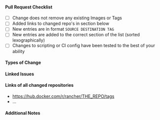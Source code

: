 #### Pull Request Checklist ####

- [ ] Change does not remove any existing Images or Tags
- [ ] Added links to changed repo's in section below
- [ ] New entries are in format `SOURCE DESTINATION TAG`
- [ ] New entries are added to the correct section of the list (sorted lexographically) 
- [ ] Changes to scripting or CI config have been tested to the best of your ability

#### Types of Change ####

<!-- New image, version bump. script update, etc etc -->

#### Linked Issues ####

<!-- Link any related issues, pull-requests, or commit hashes that are relevant to this pull request.  -->

#### Links of all changed repositories ####

* https://hub.docker.com/r/rancher/THE_REPO/tags
* ...

#### Additional Notes ####

<!-- Any additional details / test results / etc -->
